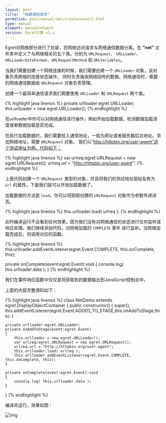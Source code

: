 ```yaml
---
layout: post
title:  "构建通信请求"
permalink: post/manual/net/createconnect.html
type: manual
element: manualnetwork
version: Egret引擎 v1.x
---
```


Egret对网络部分进行了封装，将网络访问请求与网络通信数据分离。在 **“net”** 文件夹中定义了与网络相关的五个类。分别为 `URLRequest`、
`URLLoader`、`URLLoaderDataFormat`、`URLRequestMethod` 和 `URLVariables`。

当我们需要创建一个网络连接的时候，我们需要创建一个 `URLLoader` 对象，该对象负责网络的连接状态操作，
同时负责接收网络回传的数据。网络通信时，需要的网络通信数据由 `URLRequest` 对象负责管理。

创建一个最简单通信请求我们需要使用 `URLLoader` 和 `URLRequest` 两个类。

{% highlight java linenos %}
private urlloader:egret.URLLoader;
this.urlloader = new egret.URLLoader();
{% endhighlight %}

在urlloader中你可以对网络通信进行操作，例如开始加载数据，检测数据加载进度或者数据加载是否完成。

在执行加载数据时，我们需要给入通信地址，一般为网址或者服务器后台地址。添加网络地址，需要 `URLRequest` 对象。
我们以“http://httpbin.org/user-agent”这个测试地址为例。代码如下：

{% highlight java linenos %}
var urlreq:egret.URLRequest = new egret.URLRequest();
urlreq.url = "http://httpbin.org/user-agent";
{% endhighlight %}

上面代码创建一个 `URLRequest` 类型的对象，并且将我们的测试地址赋给名称为 `url` 的属性。下面我们就可以开始加载数据了。

加载数据的方法是 `load`，你可以将刚刚创建的 `URLRequest` 对象作为参数传递进去。

{% highlight java linenos %}
 this.urlloader.load( urlreq );
{% endhighlight %}

此时编译运行不会看到任何效果，因为我们没有对网络通信的状态进行任何监听或响应处理。我们继续添加代码，对网络加载的 `COMPLETE` 事件
进行监听。当网络加载完成后，则调用对应的函数。

{% highlight java linenos %}
this.urlloader.addEventListener(egret.Event.COMPLETE, this.onComplete, this);

private onComplete(event:egret.Event):void
{
    console.log( this.urlloader.data );
}
{% endhighlight %}

我们在事件响应函数中仅仅是将获取到的数据输出到JavaScript控制台中。

上面的内容完整源码如下：

{% highlight java linenos %}
class NetDemo extends egret.DisplayObjectContainer
{
    public constructor()
    {
        super();
        this.addEventListener(egret.Event.ADDED_TO_STAGE,this.onAddToStage,this);
    }

    private urlloader:egret.URLLoader;
    private onAddToStage(event:egret.Event)
    {
        this.urlloader = new egret.URLLoader();
        var urlreq:egret.URLRequest = new egret.URLRequest();
        urlreq.url = "http://httpbin.org/user-agent";
        this.urlloader.load( urlreq );
        this.urlloader.addEventListener(egret.Event.COMPLETE, this.onComplete, this);
    }

    private onComplete(event:egret.Event):void
    {
        console.log( this.urlloader.data );
    }

}
{% endhighlight %}

编译并运行，效果如图：

![img]({{site.baseurl}}/assets/img/manualnet1.png)

